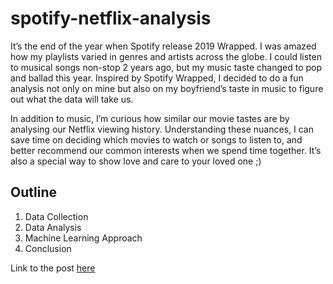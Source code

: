 # spotify-netflix-analysis

It’s the end of the year when Spotify release 2019 Wrapped. I was amazed how my playlists varied in genres and artists across the globe. I could listen to musical songs non-stop 2 years ago, but my music taste changed to pop and ballad this year. Inspired by Spotify Wrapped, I decided to do a fun analysis not only on mine but also on my boyfriend’s taste in music to figure out what the data will take us. 

In addition to music, I’m curious how similar our movie tastes are by analysing our Netflix viewing history. Understanding these nuances, I can save time on deciding which movies to watch or songs to listen to, and better recommend our common interests when we spend time together. It’s also a special way to show love and care to your loved one ;)

## Outline

1. Data Collection
2. Data Analysis
3. Machine Learning Approach
4. Conclusion


Link to the post [here](https://towardsdatascience.com/a-subtle-analysis-on-couples-music-and-movie-tastes-via-spotify-netflix-df40ce274383)
